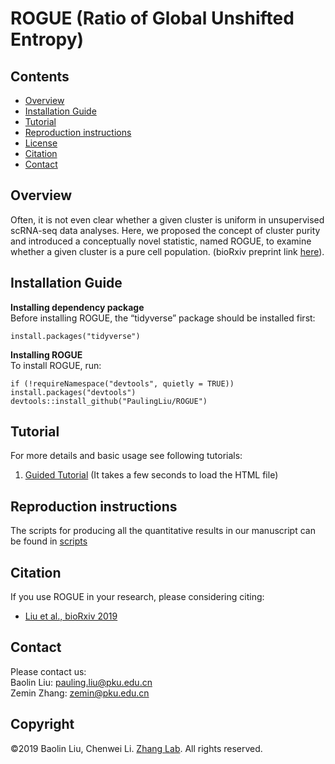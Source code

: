# ROGUE (Ratio of Global Unshifted Entropy)

## Contents

- [Overview](#overview)
- [Installation Guide](#installation-guide)
- [Tutorial](#tutorial)
- [Reproduction instructions](#Reproduction-instructions)
- [License](./LICENSE)
- [Citation](#citation)
- [Contact](#Contact)

## Overview
Often, it is not even clear whether a given cluster is uniform in unsupervised scRNA-seq data analyses. Here, we proposed the concept of cluster purity and introduced a conceptually novel statistic, named ROGUE, to examine whether a given cluster is a pure cell population. (bioRxiv preprint link [here](https://www.biorxiv.org/content/10.1101/819581v1)).

## Installation Guide
**Installing dependency package**  
Before installing ROGUE, the “tidyverse” package should be installed first:
```
install.packages("tidyverse")
```
**Installing ROGUE**  
To install ROGUE, run:
```
if (!requireNamespace("devtools", quietly = TRUE)) install.packages("devtools")
devtools::install_github("PaulingLiu/ROGUE")
```

## Tutorial
For more details and basic usage see following tutorials:
1.	[Guided Tutorial](https://htmlpreview.github.io/?https://github.com/PaulingLiu/ROGUE/blob/master/vignettes/ROGUE_Tutorials.html) (It takes a few seconds to load the HTML file)

## Reproduction instructions
The scripts for producing all the quantitative results in our manuscript can be found in [scripts](./scripts)

## Citation
If you use ROGUE in your research, please considering citing:
- [Liu et al., bioRxiv 2019](https://www.biorxiv.org/content/10.1101/819581v1)

## Contact
Please contact us:  
Baolin Liu: pauling.liu@pku.edu.cn  
Zemin Zhang: zemin@pku.edu.cn

## Copyright
©2019 Baolin Liu, Chenwei Li. [Zhang Lab](http://cancer-pku.cn/). All rights reserved.
